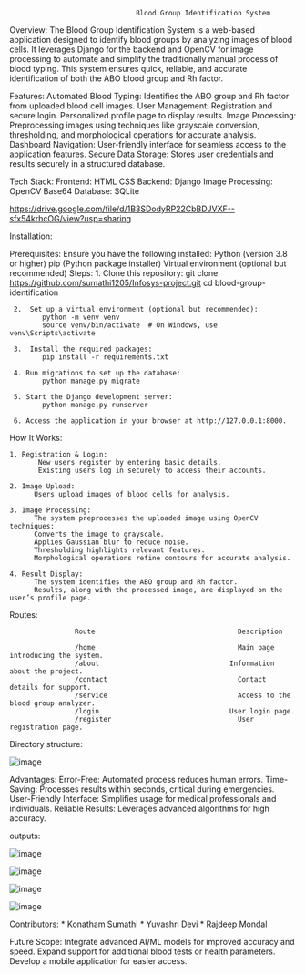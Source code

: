                                    Blood Group Identification System


Overview:
      The Blood Group Identification System is a web-based application designed to identify blood groups by analyzing images of blood cells. It leverages Django for the backend and OpenCV for image processing to automate and simplify the traditionally manual process of blood typing. This system ensures quick, reliable, and accurate identification of both the ABO blood group and Rh factor.

Features:
      Automated Blood Typing: Identifies the ABO group and Rh factor from uploaded blood cell images.
      User Management:
      Registration and secure login.
      Personalized profile page to display results.
      Image Processing:
      Preprocessing images using techniques like grayscale conversion, thresholding, and morphological operations for accurate analysis.
      Dashboard Navigation: User-friendly interface for seamless access to the application features.
      Secure Data Storage: Stores user credentials and results securely in a structured database.

Tech Stack:
      Frontend:
            HTML
            CSS
      Backend:
            Django
      Image Processing:
            OpenCV
            Base64
      Database:
            SQLite


https://drive.google.com/file/d/1B3SDodyRP22CbBDJVXF--sfx54krhcOG/view?usp=sharing

Installation:

Prerequisites:
       Ensure you have the following installed:
            Python (version 3.8 or higher)
            pip (Python package installer)
            Virtual environment (optional but recommended)
      Steps:
     1.  Clone this repository:
            git clone https://github.com/sumathi1205/Infosys-project.git
            cd blood-group-identification

     2.  Set up a virtual environment (optional but recommended):
            python -m venv venv
            source venv/bin/activate  # On Windows, use venv\Scripts\activate

     3.  Install the required packages:
            pip install -r requirements.txt
            
     4. Run migrations to set up the database:
            python manage.py migrate

     5. Start the Django development server:
            python manage.py runserver

     6. Access the application in your browser at http://127.0.0.1:8000.



How It Works:

    1. Registration & Login:
           New users register by entering basic details.
           Existing users log in securely to access their accounts.

    2. Image Upload:
          Users upload images of blood cells for analysis.
          
    3. Image Processing:
          The system preprocesses the uploaded image using OpenCV techniques:
          Converts the image to grayscale.
          Applies Gaussian blur to reduce noise.
          Thresholding highlights relevant features.
          Morphological operations refine contours for accurate analysis.
          
    4. Result Display:
          The system identifies the ABO group and Rh factor.
          Results, along with the processed image, are displayed on the user’s profile page.


Routes:


                    Route	                                Description
                    
                    /home	                                Main page introducing the system.
                    /about	                              Information about the project.
                    /contact	                            Contact details for support.
                    /service	                            Access to the blood group analyzer.
                    /login	                              User login page.
                    /register	                            User registration page.
                    

Directory structure:

![image](https://github.com/user-attachments/assets/07bde7d0-3f9a-49f7-9054-42b2d49ad744)



Advantages:
      Error-Free: Automated process reduces human errors.
      Time-Saving: Processes results within seconds, critical during emergencies.
      User-Friendly Interface: Simplifies usage for medical professionals and individuals.
      Reliable Results: Leverages advanced algorithms for high accuracy.

outputs:

![image](https://github.com/user-attachments/assets/6d253982-bc97-4bcc-af34-2c077f8ff3ca)

![image](https://github.com/user-attachments/assets/4fd5ca0d-5e6a-4c93-89d3-c9a36ec8481c)

![image](https://github.com/user-attachments/assets/ab386a5c-d0d8-48be-ac99-ab2176d3f5a9)

![image](https://github.com/user-attachments/assets/589edaf4-0b65-443e-94fc-cff61bdacdd7)




      
Contributors:
     * Konatham Sumathi
     * Yuvashri Devi
     * Rajdeep Mondal

Future Scope:
      Integrate advanced AI/ML models for improved accuracy and speed.
      Expand support for additional blood tests or health parameters.
      Develop a mobile application for easier access.
